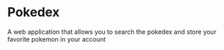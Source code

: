 # Pokedex
A web application that allows you to search the pokedex and store your favorite pokemon in your account
